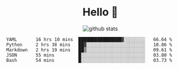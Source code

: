 <h1 align="center">Hello 👋 </h3>

<p align="center">
  <img src="https://github-readme-stats.vercel.app/api?username=syeehyn&hide=stars,prs,issues,contribs&count_private=true&hide_title=true" alt="github stats" />
</p>

<!--START_SECTION:waka-->
```text
YAML       16 hrs 10 mins  ████████████████▓░░░░░░░░   66.64 % 
Python     2 hrs 38 mins   ██▓░░░░░░░░░░░░░░░░░░░░░░   10.86 % 
Markdown   2 hrs 19 mins   ██▒░░░░░░░░░░░░░░░░░░░░░░   09.61 % 
JSON       55 mins         █░░░░░░░░░░░░░░░░░░░░░░░░   03.80 % 
Bash       54 mins         █░░░░░░░░░░░░░░░░░░░░░░░░   03.73 % 
```
<!--END_SECTION:waka-->
